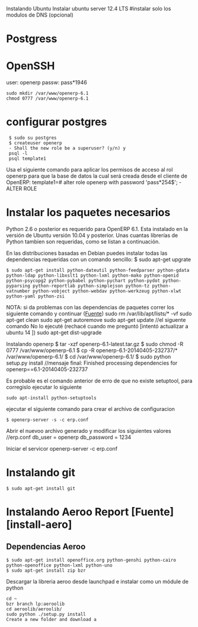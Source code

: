 Instalando Ubuntu
Instalar ubuntu server 12.4 LTS
#instalar solo los modulos de DNS (opcional)
# Postgress
# OpenSSH

user: openerp
passw: pass*1946


	sudo mkdir /var/www/openerp-6.1
    chmod 0777 /var/www/openerp-6.1

# configurar postgres
	 $ sudo su postgres
	 $ createuser openerp
	 - Shall the new role be a superuser? (y/n) y
	 psql -l
	 psql template1
Usa el siguiente comando para aplicar los permisos de acceso al rol openerp para que la base de datos la cual será creada desde el cliente de OpenERP:
	template1=# alter role openerp with password 'pass*254$';
	- ALTER ROLE


# Instalar los paquetes necesarios

Python 2.6 o posterior es requerido para OpenERP 6.1. Esta instalado en la versión de Ubuntu versión 10.04 y posterior. Unas cuantas librerías de Python tambien son requeridas, como se listan a continuación.

En las distribuciones basadas en Debian puedes instalar todas las dependencias requeridas con un comando sencillo:
	$ sudo apt-get upgrate

	$ sudo apt-get install python-dateutil python-feedparser python-gdata python-ldap python-libxslt1 python-lxml python-mako python-openid python-psycopg2 python-pybabel python-pychart python-pydot python-pyparsing python-reportlab python-simplejson python-tz python-vatnumber python-vobject python-webdav python-werkzeug python-xlwt python-yaml python-zsi

NOTA: si da problemas con las dependencias de paquetes correr los siguiente comando y continuar ([Fuente][1])
	sudo rm /var/lib/apt/lists/* -vf
	sudo apt-get clean
	sudo apt-get autoremove
	sudo apt-get update
	//el siguente comando No lo ejecuté (rechacé cuando me preguntó [intentó actualizar a ubuntu 14 ])
	sudo apt-get dist-upgrade 


Instalando openerp
	$ tar -xzf openerp-6.1-latest.tar.gz
	$ sudo chmod -R 0777 /var/www/openerp-6.1
	$ cp -R openerp-6.1-20140405-232737/* /var/www/openerp-6.1/
	$ cd /var/www/openerp-6.1/
	$ sudo python setup.py install
	//mensaje final: Finished processing dependencies for openerp==6.1-20140405-232737

Es probable es el comando anterior de erro de que no existe setuptool, para corregislo ejecutar lo siguiente

	sudo apt-install python-setuptools

ejecutar el siguiente comando para crear el archivo de configuracion
	
	$ openerp-server -s -c erp.conf

Abrir el nuevoo archivo generado y modificar los siguientes valores
	//erp.conf
	db_user = openerp
	db_password = 1234

Iniciar el servicor
	openerp-server -c erp.conf

# Instalando git
	$ sudo apt-get install git


# Instalando Aeroo Report [Fuente][install-aero]

## Dependencias Aeroo 
	$ sudo apt-get install openoffice.org python-genshi python-cairo python-openoffice python-lxml python-uno
	$ sudo apt-get install zip bzr

Descargar la libreria  aeroo desde launchpad  e instalar como un módule de python

	cd ~
	bzr branch lp:aeroolib
	cd aeroolib/aeroolib/
	sudo python ./setup.py install
	Create a new folder and download a

[1]: http://askubuntu.com/questions/297757/why-after-fresh-ubuntu-12-04-installation-update-arent-being-installed
[install-aeroo]: https://www.odoo.com/es_ES/forum/help-1/question/how-to-install-aeroo-reports-2780
